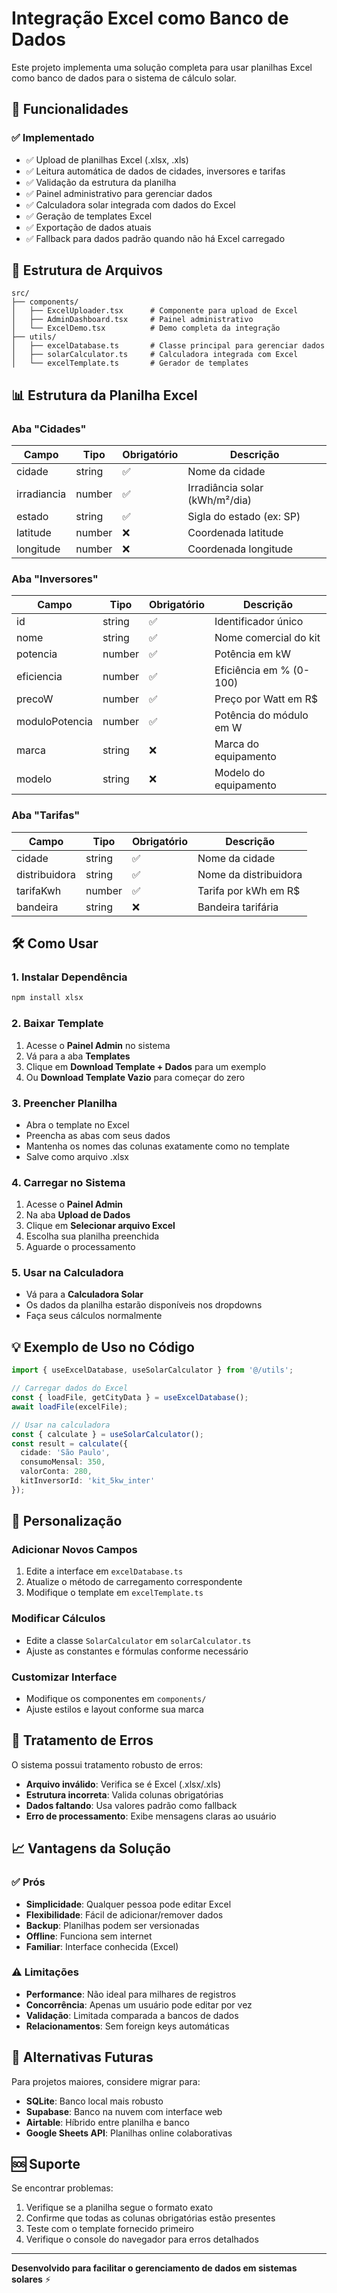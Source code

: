 # Integração Excel como Banco de Dados

Este projeto implementa uma solução completa para usar planilhas Excel como banco de dados para o sistema de cálculo solar.

## 🚀 Funcionalidades

### ✅ Implementado
- ✅ Upload de planilhas Excel (.xlsx, .xls)
- ✅ Leitura automática de dados de cidades, inversores e tarifas
- ✅ Validação da estrutura da planilha
- ✅ Painel administrativo para gerenciar dados
- ✅ Calculadora solar integrada com dados do Excel
- ✅ Geração de templates Excel
- ✅ Exportação de dados atuais
- ✅ Fallback para dados padrão quando não há Excel carregado

## 📁 Estrutura de Arquivos

```
src/
├── components/
│   ├── ExcelUploader.tsx      # Componente para upload de Excel
│   ├── AdminDashboard.tsx     # Painel administrativo
│   └── ExcelDemo.tsx          # Demo completa da integração
├── utils/
│   ├── excelDatabase.ts       # Classe principal para gerenciar dados
│   ├── solarCalculator.ts     # Calculadora integrada com Excel
│   └── excelTemplate.ts       # Gerador de templates
```

## 📊 Estrutura da Planilha Excel

### Aba "Cidades"
| Campo | Tipo | Obrigatório | Descrição |
|-------|------|-------------|-----------|
| cidade | string | ✅ | Nome da cidade |
| irradiancia | number | ✅ | Irradiância solar (kWh/m²/dia) |
| estado | string | ✅ | Sigla do estado (ex: SP) |
| latitude | number | ❌ | Coordenada latitude |
| longitude | number | ❌ | Coordenada longitude |

### Aba "Inversores"
| Campo | Tipo | Obrigatório | Descrição |
|-------|------|-------------|-----------|
| id | string | ✅ | Identificador único |
| nome | string | ✅ | Nome comercial do kit |
| potencia | number | ✅ | Potência em kW |
| eficiencia | number | ✅ | Eficiência em % (0-100) |
| precoW | number | ✅ | Preço por Watt em R$ |
| moduloPotencia | number | ✅ | Potência do módulo em W |
| marca | string | ❌ | Marca do equipamento |
| modelo | string | ❌ | Modelo do equipamento |

### Aba "Tarifas"
| Campo | Tipo | Obrigatório | Descrição |
|-------|------|-------------|-----------|
| cidade | string | ✅ | Nome da cidade |
| distribuidora | string | ✅ | Nome da distribuidora |
| tarifaKwh | number | ✅ | Tarifa por kWh em R$ |
| bandeira | string | ❌ | Bandeira tarifária |

## 🛠️ Como Usar

### 1. Instalar Dependência
```bash
npm install xlsx
```

### 2. Baixar Template
1. Acesse o **Painel Admin** no sistema
2. Vá para a aba **Templates**
3. Clique em **Download Template + Dados** para um exemplo
4. Ou **Download Template Vazio** para começar do zero

### 3. Preencher Planilha
- Abra o template no Excel
- Preencha as abas com seus dados
- Mantenha os nomes das colunas exatamente como no template
- Salve como arquivo .xlsx

### 4. Carregar no Sistema
1. Acesse o **Painel Admin**
2. Na aba **Upload de Dados**
3. Clique em **Selecionar arquivo Excel**
4. Escolha sua planilha preenchida
5. Aguarde o processamento

### 5. Usar na Calculadora
- Vá para a **Calculadora Solar**
- Os dados da planilha estarão disponíveis nos dropdowns
- Faça seus cálculos normalmente

## 💡 Exemplo de Uso no Código

```typescript
import { useExcelDatabase, useSolarCalculator } from '@/utils';

// Carregar dados do Excel
const { loadFile, getCityData } = useExcelDatabase();
await loadFile(excelFile);

// Usar na calculadora
const { calculate } = useSolarCalculator();
const result = calculate({
  cidade: 'São Paulo',
  consumoMensal: 350,
  valorConta: 280,
  kitInversorId: 'kit_5kw_inter'
});
```

## 🔧 Personalização

### Adicionar Novos Campos
1. Edite a interface em `excelDatabase.ts`
2. Atualize o método de carregamento correspondente
3. Modifique o template em `excelTemplate.ts`

### Modificar Cálculos
- Edite a classe `SolarCalculator` em `solarCalculator.ts`
- Ajuste as constantes e fórmulas conforme necessário

### Customizar Interface
- Modifique os componentes em `components/`
- Ajuste estilos e layout conforme sua marca

## 🚨 Tratamento de Erros

O sistema possui tratamento robusto de erros:
- **Arquivo inválido**: Verifica se é Excel (.xlsx/.xls)
- **Estrutura incorreta**: Valida colunas obrigatórias
- **Dados faltando**: Usa valores padrão como fallback
- **Erro de processamento**: Exibe mensagens claras ao usuário

## 📈 Vantagens da Solução

### ✅ Prós
- **Simplicidade**: Qualquer pessoa pode editar Excel
- **Flexibilidade**: Fácil de adicionar/remover dados
- **Backup**: Planilhas podem ser versionadas
- **Offline**: Funciona sem internet
- **Familiar**: Interface conhecida (Excel)

### ⚠️ Limitações
- **Performance**: Não ideal para milhares de registros
- **Concorrência**: Apenas um usuário pode editar por vez
- **Validação**: Limitada comparada a bancos de dados
- **Relacionamentos**: Sem foreign keys automáticas

## 🔄 Alternativas Futuras

Para projetos maiores, considere migrar para:
- **SQLite**: Banco local mais robusto
- **Supabase**: Banco na nuvem com interface web
- **Airtable**: Híbrido entre planilha e banco
- **Google Sheets API**: Planilhas online colaborativas

## 🆘 Suporte

Se encontrar problemas:
1. Verifique se a planilha segue o formato exato
2. Confirme que todas as colunas obrigatórias estão presentes
3. Teste com o template fornecido primeiro
4. Verifique o console do navegador para erros detalhados

---

**Desenvolvido para facilitar o gerenciamento de dados em sistemas solares** ⚡
